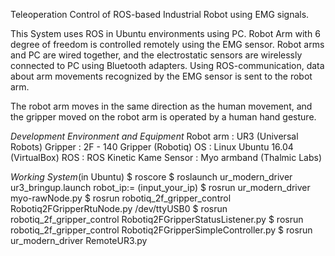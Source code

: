 Teleoperation Control of ROS-based Industrial Robot using EMG signals.

This System uses ROS in Ubuntu environments using PC. Robot Arm with 6 degree of freedom is controlled remotely using the EMG sensor. 
Robot arms and PC are wired together, and the electrostatic sensors are wirelessly connected to PC using Bluetooth adapters. 
Using ROS-communication, data about arm movements recognized by the EMG sensor is sent to the robot arm.

The robot arm moves in the same direction as the human movement, 
and the gripper moved on the robot arm is operated by a human hand gesture.


*Development Environment and Equipment*
Robot arm : UR3 (Universal Robots)
Gripper : 2F - 140 Gripper (Robotiq)
OS : Linux Ubuntu 16.04 (VirtualBox)
ROS : ROS Kinetic Kame
Sensor : Myo armband (Thalmic Labs)

*Working System*(in Ubuntu)
$ roscore
$ roslaunch ur_modern_driver ur3_bringup.launch robot_ip:= (input_your_ip)
$ rosrun ur_modern_driver myo-rawNode.py
$ rosrun robotiq_2f_gripper_control Robotiq2FGripperRtuNode.py /dev/ttyUSB0
$ rosrun robotiq_2f_gripper_control Robotiq2FGripperStatusListener.py
$ rosrun robotiq_2f_gripper_control Robotiq2FGripperSimpleController.py
$ rosrun ur_modern_driver RemoteUR3.py
